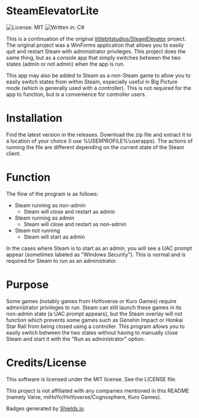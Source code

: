 # SteamElevatorLite

![License: MIT](https://img.shields.io/badge/license-MIT-yellow.svg)
![Written in: C#](https://img.shields.io/badge/written%20in-C%23-blue.svg)

This is a continuation of the original [littlebitstudios/SteamElevator](https://github.com/littlebitstudios/SteamElevator) project. The original project was a WinForms application that allows you to easily quit and restart Steam with administrator privileges. This project does the same thing, but as a console app that simply switches between the two states (admin or not admin) when the app is run.

This app may also be added to Steam as a non-Steam game to allow you to easily switch states from within Steam, especially useful in Big Picture mode (which is generally used with a controller). This is not required for the app to function, but is a convenience for controller users.
# Installation
Find the latest version in the releases. Download the zip file and extract it to a location of your choice (I use %USERPROFILE%\userapps). The actions of running the file are different depending on the current state of the Steam client.
# Function
The flow of the program is as follows:
- Steam running as non-admin
  - Steam will close and restart as admin
- Steam running as admin
  - Steam will close and restart as non-admin
- Steam not running
  - Steam will start as admin
  
In the cases where Steam is to start as an admin, you will see a UAC prompt appear (sometimes labeled as "Windows Security"). This is normal and is required for Steam to run as an administrator.

# Purpose
Some games (notably games from HoYoverse or Kuro Games) require administrator privileges to run. Steam can still launch these games in its non-admin state (a UAC prompt appears), but the Steam overlay will not function which prevents some games such as Genshin Impact or Honkai Star Rail from being closed using a controller. This program allows you to easily switch between the two states without having to manually close Steam and start it with the "Run as administrator" option.

# Credits/License
This software is licensed under the MIT license. See the LICENSE file.

This project is not affiliated with any companies mentioned in this README (namely Valve, miHoYo/HoYoverse/Cognosphere, Kuro Games).

Badges generated by [Shields.io](https://shields.io/).